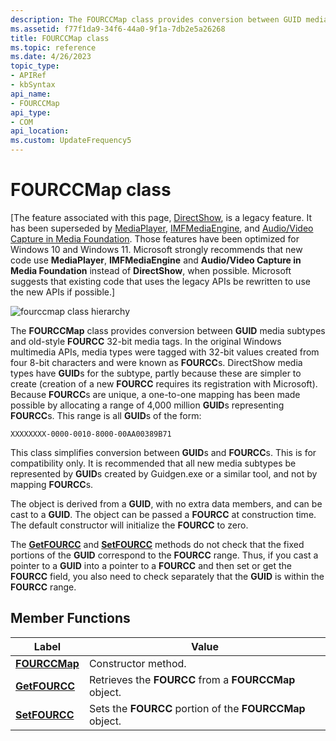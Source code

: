 ```yaml
---
description: The FOURCCMap class provides conversion between GUID media subtypes and old-style FOURCC 32-bit media tags.
ms.assetid: f77f1da9-34f6-44a0-9f1a-7db2e5a26268
title: FOURCCMap class
ms.topic: reference
ms.date: 4/26/2023
topic_type: 
- APIRef
- kbSyntax
api_name: 
- FOURCCMap
api_type: 
- COM
api_location: 
ms.custom: UpdateFrequency5
---
```


# FOURCCMap class

\[The feature associated with this page, [DirectShow](/windows/win32/directshow/directshow), is a legacy feature. It has been superseded by [MediaPlayer](/uwp/api/Windows.Media.Playback.MediaPlayer), [IMFMediaEngine](/windows/win32/api/mfmediaengine/nn-mfmediaengine-imfmediaengine), and [Audio/Video Capture in Media Foundation](windows/win32/medfound/audio-video-capture-in-media-foundation). Those features have been optimized for Windows 10 and Windows 11. Microsoft strongly recommends that new code use **MediaPlayer**, **IMFMediaEngine** and **Audio/Video Capture in Media Foundation** instead of **DirectShow**, when possible. Microsoft suggests that existing code that uses the legacy APIs be rewritten to use the new APIs if possible.\]

![fourccmap class hierarchy](images/fourcc01.png)

The **FOURCCMap** class provides conversion between **GUID** media subtypes and old-style **FOURCC** 32-bit media tags. In the original Windows multimedia APIs, media types were tagged with 32-bit values created from four 8-bit characters and were known as **FOURCC**s. DirectShow media types have **GUID**s for the subtype, partly because these are simpler to create (creation of a new **FOURCC** requires its registration with Microsoft). Because **FOURCC**s are unique, a one-to-one mapping has been made possible by allocating a range of 4,000 million **GUID**s representing **FOURCC**s. This range is all **GUID**s of the form:

`XXXXXXXX-0000-0010-8000-00AA00389B71`

This class simplifies conversion between **GUID**s and **FOURCC**s. This is for compatibility only. It is recommended that all new media subtypes be represented by **GUID**s created by Guidgen.exe or a similar tool, and not by mapping **FOURCC**s.

The object is derived from a **GUID**, with no extra data members, and can be cast to a **GUID**. The object can be passed a **FOURCC** at construction time. The default constructor will initialize the **FOURCC** to zero.

The [**GetFOURCC**](fourccmap-getfourcc.md) and [**SetFOURCC**](fourccmap-setfourcc.md) methods do not check that the fixed portions of the **GUID** correspond to the **FOURCC** range. Thus, if you cast a pointer to a **GUID** into a pointer to a **FOURCC** and then set or get the **FOURCC** field, you also need to check separately that the **GUID** is within the **FOURCC** range.

## Member Functions



| Label | Value |
|------------------------------------------|----------------------------------------------------------|
| [**FOURCCMap**](fourccmap-fourccmap.md) | Constructor method.                                      |
| [**GetFOURCC**](fourccmap-getfourcc.md) | Retrieves the **FOURCC** from a **FOURCCMap** object.    |
| [**SetFOURCC**](fourccmap-setfourcc.md) | Sets the **FOURCC** portion of the **FOURCCMap** object. |



 

 

 



